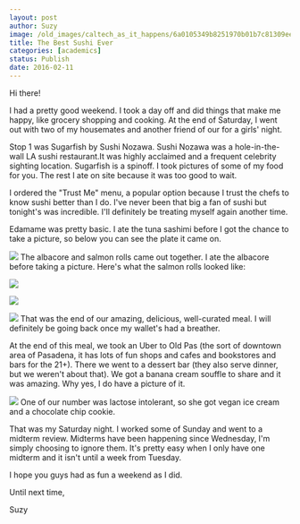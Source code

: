 ```yaml
---
layout: post
author: Suzy
image: /old_images/caltech_as_it_happens/6a0105349b8251970b01b7c81309ee970b.png
title: The Best Sushi Ever 
categories: [academics]
status: Publish
date: 2016-02-11
---
```



Hi there!

I had a pretty good weekend. I took a day off and did things that make me happy, like grocery shopping and cooking. At the end of Saturday, I went out with two of my housemates and another friend of our for a girls' night.

Stop 1 was Sugarfish by Sushi Nozawa. Sushi Nozawa was a hole-in-the-wall LA sushi restaurant.It was highly acclaimed and a frequent celebrity sighting location. Sugarfish is a spinoff. I took pictures of some of my food for you. The rest I ate on site because it was too good to wait.

I ordered the "Trust Me" menu, a popular option because I trust the chefs to know sushi better than I do. I've never been that big a fan of sushi but tonight's was incredible. I'll definitely be treating myself again another time.

Edamame was pretty basic. I ate the tuna sashimi before I got the chance to take a picture, so below you can see the plate it came on. 

![](/old_images/caltech_as_it_happens/6a0105349b8251970b01b7c8130a5b970b.jpg)
The albacore and salmon rolls came out together. I ate the albacore before taking a picture. Here's what the salmon rolls looked like:

![](/old_images/caltech_as_it_happens/6a0105349b8251970b01b8d19d2ade970c.jpg)


![](/old_images/caltech_as_it_happens/6a0105349b8251970b01b7c8130a80970b.jpg)


![](/old_images/caltech_as_it_happens/6a0105349b8251970b01bb08b7d34e970d.jpg)
That was the end of our amazing, delicious, well-curated meal. I will definitely be going back once my wallet's had a breather.

At the end of this meal, we took an Uber to Old Pas (the sort of downtown area of Pasadena, it has lots of fun shops and cafes and bookstores and bars for the 21+). There we went to a dessert bar (they also serve dinner, but we weren't about that). We got a banana cream souffle to share and it was amazing. Why yes, I do have a picture of it.


![](/old_images/caltech_as_it_happens/6a0105349b8251970b01bb08b7d39c970d.jpg)
One of our number was lactose intolerant, so she got vegan ice cream and a chocolate chip cookie.

That was my Saturday night. I worked some of Sunday and went to a midterm review. Midterms have been happening since Wednesday, I'm simply choosing to ignore them. It's pretty easy when I only have one midterm and it isn't until a week from Tuesday.

I hope you guys had as fun a weekend as I did.

Until next time,

Suzy

